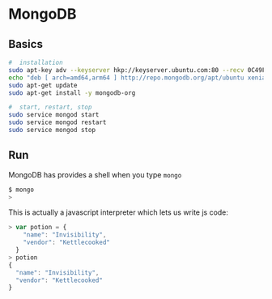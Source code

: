 MongoDB
=======

Basics
------

```bash
#  installation
sudo apt-key adv --keyserver hkp://keyserver.ubuntu.com:80 --recv 0C49F3730359A14518585931BC711F9BA15703C6
echo "deb [ arch=amd64,arm64 ] http://repo.mongodb.org/apt/ubuntu xenial/mongodb-org/3.4 multiverse" | sudo tee /etc/apt/sources.list.d/mongodb-org-3.4.list
sudo apt-get update
sudo apt-get install -y mongodb-org

#  start, restart, stop
sudo service mongod start
sudo service mongod restart
sudo service mongod stop
```


Run 
---

MongoDB has provides a shell when you type `mongo`

```bash
$ mongo
>
```

This is actually a javascript interpreter which lets us write js code:

```javascript
> var potion = {
	"name": "Invisibility",
	"vendor": "Kettlecooked"	
  }
> potion
{
  "name": "Invisibility",
  "vendor": "Kettlecooked"	
}
```
